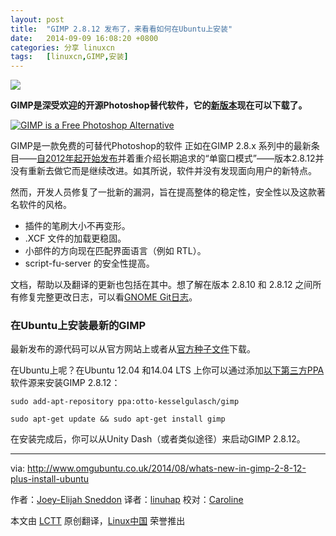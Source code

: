 ```yaml
---
layout: post
title:	"GIMP 2.8.12 发布了，来看看如何在Ubuntu上安装"
date:	2014-09-09 16:08:20 +0800 
categories:	分享 linuxcn 
tags:	[linuxcn,GIMP,安装]
---
```



**![](/Asserts/Images//attachment/album/201409/09/160745spg5lpk7ffgrcgg9.png)**


**GIMP是深受欢迎的开源Photoshop替代软件，它的[新版本](http://www.omgubuntu.co.uk/2012/05/gimp-2-8-released)现在可以下载了。**


[![GIMP is a Free Photoshop Alternative](https://camo.githubusercontent.com/42d1b5bc265f00c9137450e8866bf2210ae8f869/687474703a2f2f7777772e6f6d677562756e74752e636f2e756b2f77702d636f6e74656e742f75706c6f6164732f323031322f30352f73637265656e2d73686f742d323031322d30352d30332d61742d31302e33382e34302e6a7067)](https://camo.githubusercontent.com/42d1b5bc265f00c9137450e8866bf2210ae8f869/687474703a2f2f7777772e6f6d677562756e74752e636f2e756b2f77702d636f6e74656e742f75706c6f6164732f323031322f30352f73637265656e2d73686f742d323031322d30352d30332d61742d31302e33382e34302e6a7067)


 GIMP是一款免费的可替代Photoshop的软件
正如在GIMP 2.8.x 系列中的最新条目——[自2012年起开始发布](https://git.gnome.org/browse/gimp/plain/NEWS?h=gimp-2-8)并着重介绍长期追求的“单窗口模式”——版本2.8.12并没有重新去做它而是继续改进。如其所说，软件并没有发现面向用户的新特点。


然而，开发人员修复了一批新的漏洞，旨在提高整体的稳定性，安全性以及这款著名软件的风格。


* 插件的笔刷大小不再变形。
* .XCF 文件的加载更稳固。
* 小部件的方向现在匹配界面语言（例如 RTL）。
* script-fu-server 的安全性提高。


文档，帮助以及翻译的更新也包括在其中。想了解在版本 2.8.10 和 2.8.12 之间所有修复完整更改日志，可以看[GNOME Git日志](https://git.gnome.org/browse/gimp/plain/NEWS?h=gimp-2-8)。


### 在Ubuntu上安装最新的GIMP


最新发布的源代码可以从官方网站上或者从[官方种子文件](http://download.gimp.org/pub/gimp/v2.8/gimp-2.8.12.tar.bz2.torrent)下载。


在Ubuntu上呢？在Ubuntu 12.04 和14.04 LTS 上你可以通过添加[以下第三方PPA](https://launchpad.net/~otto-kesselgulasch/+archive/ubuntu/gimp)软件源来安装GIMP 2.8.12：



```
sudo add-apt-repository ppa:otto-kesselgulasch/gimp

sudo apt-get update && sudo apt-get install gimp

```

在安装完成后，你可以从Unity Dash（或者类似途径）来启动GIMP 2.8.12。




---


via: <http://www.omgubuntu.co.uk/2014/08/whats-new-in-gimp-2-8-12-plus-install-ubuntu>


作者：[Joey-Elijah Sneddon](https://plus.google.com/117485690627814051450/?rel=author) 译者：[linuhap](https://github.com/linuhap) 校对：[Caroline](https://github.com/carolinewuyan)


本文由 [LCTT](https://github.com/LCTT/TranslateProject) 原创翻译，[Linux中国](http://linux.cn/) 荣誉推出
